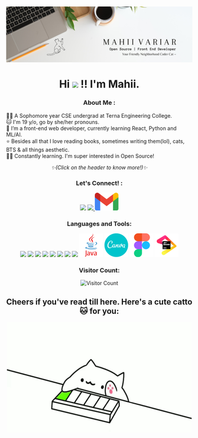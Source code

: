 
<!-- Intro -->

<a href="https://mahiiverse-portfolio.000webhostapp.com/" target="_blank"><img src="https://github.com/mahiiverse1/mahiiverse1/blob/main/mahii-header.png" /></a>
<h1 align="center">Hi <img src="https://raw.githubusercontent.com/MartinHeinz/MartinHeinz/master/wave.gif" width="30px"> !! I'm Mahii.</h1>
<h3 align="center">About Me :</h3>  
 <p>
 👩‍🎓  A Sophomore year CSE undergrad at Terna Engineering College.
<br>🐱 I'm 19 y/o, go by she/her pronouns.
<br>💫 I’m a front-end web developer, currently learning React, Python and ML/AI.
<br>⭐ Besides all that I love reading books, sometimes writing them(lol), cats, BTS & all things aesthetic.
<br>👩‍💻 Constantly learning. I'm super interested in Open Source!
 <br> <p align="center"><i>✨(Click on the header to know more!)✨</i></p>
 </p>

<!-- Socials --> 

<h3 align="center">Let's Connect! :</h3>  
<div align="center">
<a href="https://www.linkedin.com/in/mahii-variar-9865711b3/" target="blank"><img src="https://cdn.jsdelivr.net/gh/devicons/devicon/icons/linkedin/linkedin-original.svg" style="height: 3rem"/></a>

<a href="https://codepen.io/mahiiverse" target="blank">
<img src="https://cdn.jsdelivr.net/gh/devicons/devicon/icons/codepen/codepen-plain.svg" style="height: 3rem; background-color:white"/>
</a>

<a href="mailto:mahiivariar26@gmail.com" target="blank">
<img src="https://github.com/mahiiverse1/mahiiverse1/blob/main/Gmail_Logo_256px.png" style="height: 3rem"/>
</a>

</div>

<!-- Tech Stack --> 

<h3 align="Center">Languages and Tools:</h3>  
<p align="center">
<img src="https://cdn.jsdelivr.net/gh/devicons/devicon/icons/html5/html5-original-wordmark.svg" style="height: 4rem"/>
<img src="https://cdn.jsdelivr.net/gh/devicons/devicon/icons/css3/css3-original-wordmark.svg" style="height: 4rem"/>
<img src="https://cdn.jsdelivr.net/gh/devicons/devicon/icons/javascript/javascript-plain.svg" style="height: 4rem"/>
<img src="https://cdn.jsdelivr.net/gh/devicons/devicon/icons/bootstrap/bootstrap-plain-wordmark.svg"  style="height: 4rem"/>
<img src="https://cdn.jsdelivr.net/gh/devicons/devicon/icons/react/react-original.svg" style="height: 4rem"/>
<img src="https://cdn.jsdelivr.net/gh/devicons/devicon/icons/git/git-plain.svg" style="height: 4rem"/>
<img src="https://cdn.jsdelivr.net/gh/devicons/devicon/icons/github/github-original-wordmark.svg" style="height: 4rem; color:white"/>
<img src="https://cdn.jsdelivr.net/gh/devicons/devicon/icons/python/python-original.svg"  style="height: 4rem"/>
<img src="https://github.com/devicons/devicon/blob/master/icons/java/java-original-wordmark.svg" style="height: 4rem" />
<img src="https://github.com/devicons/devicon/blob/master/icons/canva/canva-original.svg" style="height: 4rem" />
<img src="https://github.com/devicons/devicon/blob/master/icons/figma/figma-original.svg" style="height: 4rem" />
<img src="https://github.com/devicons/devicon/blob/master/icons/jetbrains/jetbrains-original.svg" style="height: 4rem" />
</p>


<!-- Visitor count -->
<div align="center">
<h3 align="center">Visitor Count: </h3> 

![Visitor Count](https://profile-counter.glitch.me/mahiiverse1/count.svg)

 </div>

<!-- Catto gifs -->

<h2 align="center">Cheers if you've read till here. Here's a cute catto 🐱 for you:</h2>

<div align="center">
    <img src="https://github.com/mahiiverse1/mahiiverse1/blob/main/bongo-cat.gif" width="500" height="300"/>
      
</div>
